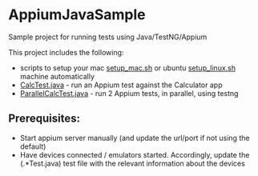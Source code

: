 # AppiumJavaSample
Sample project for running tests using Java/TestNG/Appium 

This project includes the following:
* scripts to setup your mac [setup_mac.sh](setup_mac.sh) or ubuntu [setup_linux.sh](setup_linux.sh) machine automatically 
* [CalcTest.java](src/test/java/com/eot/sample/CalcTest.java) - run an Appium test against the Calculator app
* [ParallelCalcTest.java](src/test/java/com/eot/sample/ParallelCalcTest.java) - run 2 Appium tests, in parallel, using testng

## Prerequisites:
* Start appium server manually (and update the url/port if not using the default)
* Have devices connected / emulators started. Accordingly, update the (.*Test.java) test file with the relevant information about the devices
